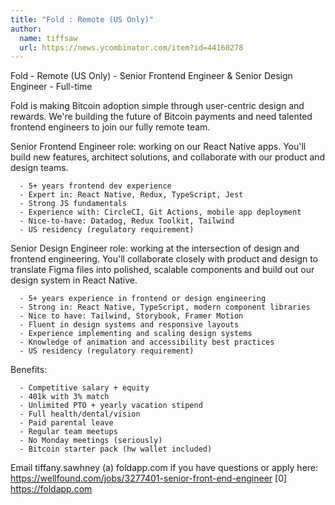 ```yaml
---
title: "Fold : Remote (US Only)"
author:
  name: tiffsaw
  url: https://news.ycombinator.com/item?id=44160278
---
```


<JobNavigation />

Fold - Remote (US Only) - Senior Frontend Engineer &amp; Senior Design Engineer - Full-time

Fold is making Bitcoin adoption simple through user-centric design and rewards. We&#x27;re building the future of Bitcoin payments and need talented frontend engineers to join our fully remote team.

Senior Frontend Engineer role: working on our React Native apps. You&#x27;ll build new features, architect solutions, and collaborate with our product and design teams.

<pre><code>  - 5+ years frontend dev experience
  - Expert in: React Native, Redux, TypeScript, Jest
  - Strong JS fundamentals 
  - Experience with: CircleCI, Git Actions, mobile app deployment 
  - Nice-to-have: Datadog, Redux Toolkit, Tailwind
  - US residency (regulatory requirement)
</code></pre>
Senior Design Engineer role: working at the intersection of design and frontend engineering. You&#x27;ll collaborate closely with product and design to translate Figma files into polished, scalable components and build out our design system in React Native.

<pre><code>  - 5+ years experience in frontend or design engineering
  - Strong in: React Native, TypeScript, modern component libraries
  - Nice to have: Tailwind, Storybook, Framer Motion
  - Fluent in design systems and responsive layouts
  - Experience implementing and scaling design systems
  - Knowledge of animation and accessibility best practices
  - US residency (regulatory requirement)
</code></pre>
Benefits:

<pre><code>  - Competitive salary + equity
  - 401k with 3% match
  - Unlimited PTO + yearly vacation stipend
  - Full health&#x2F;dental&#x2F;vision
  - Paid parental leave
  - Regular team meetups
  - No Monday meetings (seriously)
  - Bitcoin starter pack (hw wallet included)</code></pre>
Email tiffany.sawhney (a) foldapp.com if you have questions or apply here: <a href="https:&#x2F;&#x2F;wellfound.com&#x2F;jobs&#x2F;3277401-senior-front-end-engineer" rel="nofollow">https:&#x2F;&#x2F;wellfound.com&#x2F;jobs&#x2F;3277401-senior-front-end-engineer</a>
[0] <a href="https:&#x2F;&#x2F;foldapp.com" rel="nofollow">https:&#x2F;&#x2F;foldapp.com</a>
<JobApplication />
